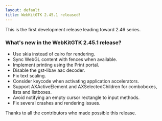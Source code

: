 ```yaml
---
layout: default
title: WebKitGTK 2.45.1 released!
---
```


This is the first development release leading toward 2.46 series.

### What's new in the WebKitGTK 2.45.1 release?

 - Use skia instead of cairo for rendering.
 - Sync WebGL content with fences when available.
 - Implement printing using the Print portal.
 - Disable the gst-libav aac decoder.
 - Fix text scaling.
 - Consider keycode when activating application accelerators.
 - Support AXActiveElement and AXSelectedChildren for comboboxes, lists and listboxes.
 - Avoid notifying an empty cursor rectangle to input methods.
 - Fix several crashes and rendering issues.

Thanks to all the contributors who made possible this release.
